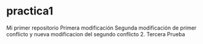 # practica1
Mi primer repositorio
Primera modificación
Segunda modificación de primer conflicto y nueva modificacion del segundo conflicto 2. Tercera Prueba